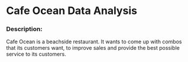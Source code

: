 
# Cafe Ocean Data Analysis

### Description:

Cafe Ocean is a beachside restaurant. It wants to come up with combos that its customers want, to improve sales and provide the best possible service to its customers.

